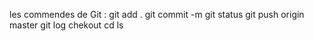 les commendes de Git :
 git add .
 git commit -m
 git status
 git push origin master
 git log
 chekout
 cd
 ls
 